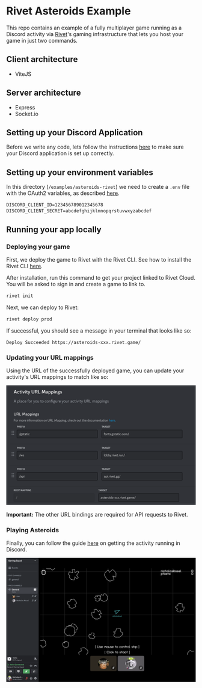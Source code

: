 # Rivet Asteroids Example

This repo contains an example of a fully multiplayer game running as a Discord activity via [Rivet](https://rivet.gg/)'s gaming infrastructure that lets you host your game in just two commands.

## Client architecture

-   ViteJS

## Server architecture

-   Express
-   Socket.io

## Setting up your Discord Application

Before we write any code, lets follow the instructions [here](https://discord.com/developers/docs/activities/building-an-activity#step-1-creating-a-new-app) to make sure your Discord application is set up correctly.

## Setting up your environment variables

In this directory (`/examples/asteroids-rivet`) we need to create a `.env` file with the OAuth2 variables, as described [here](https://discord.com/developers/docs/activities/building-an-activity#find-your-oauth2-credentials).

```env
DISCORD_CLIENT_ID=123456789012345678
DISCORD_CLIENT_SECRET=abcdefghijklmnopqrstuvwxyzabcdef
```

## Running your app locally

### Deploying your game

First, we deploy the game to Rivet with the Rivet CLI. See how to install the Rivet CLI [here](https://github.com/rivet-gg/cli?tab=readme-ov-file#installation).

After installation, run this command to get your project linked to Rivet Cloud. You will be asked to sign in and create a game to link to.

```sh
rivet init
```

Next, we can deploy to Rivet:

```sh
rivet deploy prod
```

If successful, you should see a message in your terminal that looks like so:

```
Deploy Succeeded https://asteroids-xxx.rivet.game/
```

### Updating your URL mappings

Using the URL of the successfully deployed game, you can update your activity's URL mappings to match like so:

![Screenshot of the configured URL mappings](/assets/rivet-url-mappings.png)

**Important:** The other URL bindings are required for API requests to Rivet.

### Playing Asteroids

Finally, you can follow the guide [here](https://discord.com/developers/docs/activities/building-an-activity#enable-developer-mode-in-your-client) on getting the activity running in Discord.

![Screenshot of the Rivet Asteroids demo](/assets/rivet-asteroids.png)

